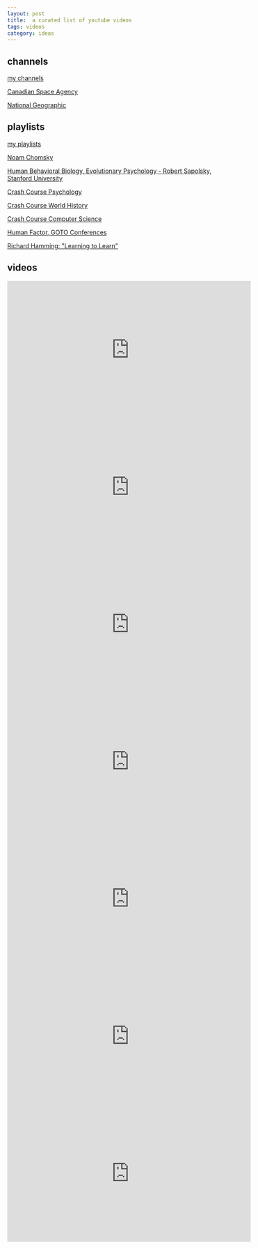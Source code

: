 ```yaml
---
layout: post
title:  a curated list of youtube videos 
tags: videos 
category: ideas
--- 
```


## channels

[my channels](https://www.youtube.com/channel/UCGn05il3FxxvSrGeF2B0OrA/channels)

[Canadian Space Agency](https://www.youtube.com/user/canadianspaceagency)

[National Geographic](https://www.youtube.com/user/NationalGeographic)

## playlists

[my playlists](https://www.youtube.com/channel/UCGn05il3FxxvSrGeF2B0OrA/playlists)

[Noam Chomsky](https://www.youtube.com/playlist?list=PLWLbn2jVHeLrzqDGxz1d5iF4ojjA3Cyes)

[Human Behavioral Biology, Evolutionary Psychology - Robert Sapolsky, Stanford University](https://www.youtube.com/playlist?list=PLMwddpZ_3nkAWijQlBnkwnr9wfcuderVe)

[Crash Course Psychology](https://www.youtube.com/playlist?list=PL8dPuuaLjXtOPRKzVLY0jJY-uHOH9KVU6)

[Crash Course World History](https://www.youtube.com/playlist?list=PLBDA2E52FB1EF80C9)

[Crash Course Computer Science](https://www.youtube.com/playlist?list=PL8dPuuaLjXtNlUrzyH5r6jN9ulIgZBpdo)

[Human Factor, GOTO Conferences](https://www.youtube.com/playlist?list=PLEx5khR4g7PJquVHXtkcdo-QzK54bfmY9)

[Richard Hamming: "Learning to Learn"](https://www.youtube.com/playlist?list=PL2FF649D0C4407B30)


## videos

<iframe width="560" height="315" src="https://www.youtube.com/embed/9AThycGCakk" frameborder="0" allow="accelerometer; autoplay; clipboard-write; encrypted-media; gyroscope; picture-in-picture" allowfullscreen></iframe>

<iframe width="560" height="315" src="https://www.youtube.com/embed/qJq8IovXFYQ" frameborder="0" allow="accelerometer; autoplay; clipboard-write; encrypted-media; gyroscope; picture-in-picture" allowfullscreen></iframe>


<iframe width="560" height="315" src="https://www.youtube.com/embed/NOAgplgTxfc" frameborder="0" allow="accelerometer; autoplay; clipboard-write; encrypted-media; gyroscope; picture-in-picture" allowfullscreen></iframe>


<iframe width="560" height="315" src="https://www.youtube.com/embed/DLFeLV9QS-8" frameborder="0" allow="accelerometer; autoplay; clipboard-write; encrypted-media; gyroscope; picture-in-picture" allowfullscreen></iframe>


<iframe width="560" height="315" src="https://www.youtube.com/embed/R9OCA6UFE-0" frameborder="0" allow="accelerometer; autoplay; encrypted-media; gyroscope; picture-in-picture" allowfullscreen></iframe>

<iframe width="560" height="315" src="https://www.youtube.com/embed/wUEl8KrMz14" frameborder="0" allow="accelerometer; autoplay; encrypted-media; gyroscope; picture-in-picture" allowfullscreen></iframe>

<iframe width="560" height="315" src="https://www.youtube.com/embed/udAL48P5NJU" frameborder="0" allow="accelerometer; autoplay; encrypted-media; gyroscope; picture-in-picture" allowfullscreen></iframe>
